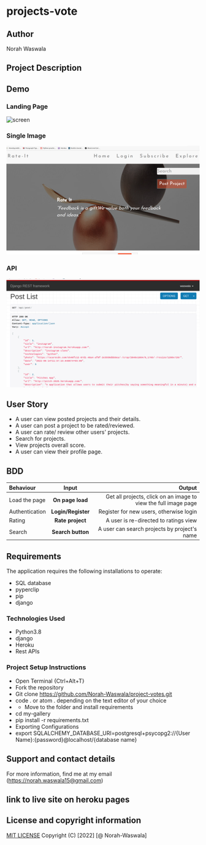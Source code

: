# projects-vote 
## Author
Norah Waswala
## Project Description
 
## Demo
### Landing Page
![screen](/static/image/screen.png)
### Single Image
![screen](/static/images/rate.png)
### API 
![screen](/static/images/post.png)
## User Story
  
* A user can view posted projects and their details.  
* A user can post a project to be rated/reviewed. 
* A user can rate/ review other users' projects.  
* Search for projects.  
* View projects overall score.
* A user can view their profile page.  
## BDD
| Behaviour | Input | Output |
| :---------------- | :---------------: | ------------------: |
| Load the page | **On page load** | Get all projects, click on an image to view the full image page|
| Authentication | **Login/Register** |  Register for new users, otherwise login|
| Rating| **Rate project** |  A user is re-directed to ratings view|
|Search| **Search button**| A user can search projects by project's name|

## Requirements
The application requires the following installations to operate:
* SQL database
* pyperclip
* pip
* django
### Technologies Used
* Python3.8
* django
* Heroku
* Rest APIs
### Project Setup Instructions
* Open Terminal {Ctrl+Alt+T}
* Fork the repository
* Git clone https://github.com/Norah-Waswala/project-votes.git
* code . or atom . depending on the text editor of your choice
* * Move to the folder and install requirements
* cd my-gallery
* pip install -r requirements.txt
* Exporting Configurations
* export SQLALCHEMY_DATABASE_URI=postgresql+psycopg2://{User Name}:{password}@localhost/{database name}
## Support and contact details
For more information, find me at my email (https://norah.waswala15@gmail.com)

## link to live site on heroku pages

## License and copyright information
[MIT LICENSE](LICENSE)
Copyright (C) [2022] [@ Norah-Waswala]
